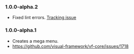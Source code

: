 ### 1.0.0-alpha.2

* Fixed lint errors. [Tracking issue](https://github.com/visual-framework/vf-core/issues/1935)

### 1.0.0-alpha.1

* Creates a mega menu.
* https://github.com/visual-framework/vf-core/issues/1718
